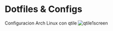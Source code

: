 # Dotfiles & Configs
Configuracion Arch Linux con qtile
![qtile1screen](https://user-images.githubusercontent.com/73176108/139561242-6bda36e7-c291-4da5-a400-7354664c27d6.png)
